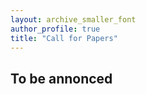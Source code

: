 ```yaml
---
layout: archive_smaller_font
author_profile: true
title: "Call for Papers"
---
```

## To be annonced
